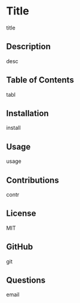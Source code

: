 
# Title
  title
## Description
  desc
## Table of Contents
  tabl
## Installation
  install
## Usage
  usage
## Contributions
  contr
## License
  MIT
## GitHub
  git
## Questions
  email
  